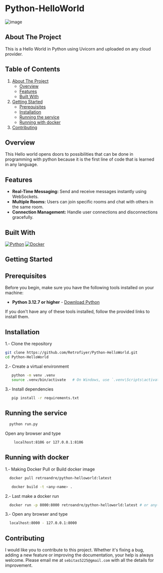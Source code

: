 # Python-HelloWorld

![image](https://github.com/user-attachments/assets/b09eef2e-8d27-40be-93ba-ccc1a43f77ba)

## About The Project

This is a Hello World in Python using Uvicorn and uploaded on any cloud provider.

## Table of Contents

<ol>
    <li>
      <a href="#about-the-project">About The Project</a>
      <ul>
        <li><a href="#overview">Overview</a></li>
        <li><a href="#features">Features</a></li>
        <li><a href="#built-with">Built With</a></li>
      </ul>
    </li>
    <li>
      <a href="#getting-started">Getting Started</a>
      <ul>
        <li><a href="#prerequisites">Prerequisites</a></li>
        <li><a href="#installation">Installation</a></li>
        <li><a href="#running-the-service">Running the service</a></li>
        <li><a href="#running-with-docker">Running with docker</a></li>
      </ul>
    </li>
    <li>
      <a href="#contributing">Contributing</a>
    </li>
 </ol>

## Overview

This Hello world opens doors to possibilities that can be done in programming with python because it is the first line of code that is learned in any language.

## Features

<div>
  <ul>
      <li> <b>Real-Time Messaging:</b> Send and receive messages instantly using WebSockets.</li>
      <li> <b>Multiple Rooms:</b> Users can join specific rooms and chat with others in the same room.</li>
      <li> <b>Connection Management:</b> Handle user connections and disconnections gracefully.</li>
  </ul>
</div>


## Built With

[![Python][python.com]][python-url]
[![Docker][docker.com]][docker-url]

<!-- GETTING STARTED -->
## Getting Started

## Prerequisites

Before you begin, make sure you have the following tools installed on your machine:

- **Python 3.12.7 or higher** - [Download Python](https://www.python.org/downloads/)

If you don't have any of these tools installed, follow the provided links to install them.


## Installation

1.- Clone the repository

   ```sh
   git clone https://github.com/Retrofiyer/Python-HelloWorld.git
   cd Python-HelloWorld
   ```
2.- Create a virtual environment

 ```sh
    python -m venv .venv
    source .venv/bin/activate   # On Windows, use `.venv\Scripts\activate`
   ```
3.- Install dependencies

 ```sh
    pip install -r requirements.txt
   ```

## Running the service

  ```sh
    python run.py
   ```

Open any browser and type

```sh
    localhost:8106 or 127.0.0.1:8106
   ```

## Running with docker

1.- Making Docker Pull or Build docker image

 ```sh
   docker pull retroandre/python-helloworld:latest
   ```

```sh
   docker build -t <any-name> .
   ```

2.- Last make a docker run

 ```sh
   docker run -p 8000:8000 retroandre/python-helloworld:latest # or any-name
   ```

3.- Open any browser and type

 ```sh
   localhost:8000 - 127.0.0.1:8000
   ```

## Contributing

I would like you to contribute to this project. Whether it's fixing a bug, adding a new feature or improving the documentation, your help is always welcome. Please email me at `sebitas5225@gmail.com` with all the details for improvement.

<!-- LINKS & IMAGES -->

[docker.com]: https://img.shields.io/badge/Docker-black?style=for-the-badge&logo=docker&logoColor=white
[docker-url]: https://www.docker.com/
[python.com]: https://img.shields.io/badge/Python-black?style=for-the-badge&logo=python&logoColor=white
[python-url]: https://www.python.org/